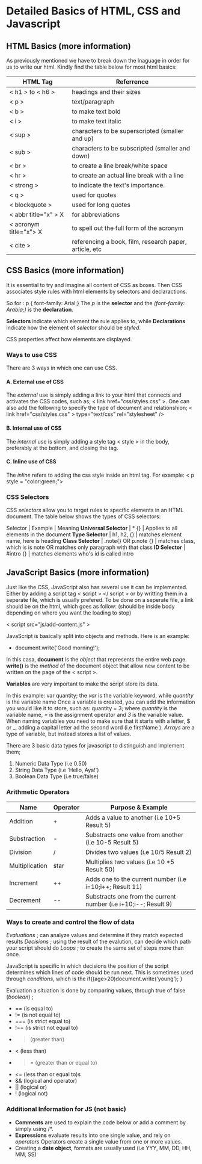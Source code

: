# Detailed Basics of HTML, CSS and Javascript

## HTML Basics (more information)

As previously mentioned we have to break down the lnaguage in order for us to write our html. Kindly find the table below for most html basics:

HTML Tag | Referrence
---------|------------
< h1 > to < h6 > | headings and their sizes
< p > | text/paragraph
< b > | to make text bold
< i > | to make text italic
< sup > | characters to be superscripted (smaller and up)
< sub > | characters to be subscripted (smaller and down)
< br > | to create a line break/white space
< hr > | to create an actual line break with a line
< strong > | to indicate the text's importance.
< q > | used for quotes
< blockquote > | used for long quotes
< abbr title="x" > X</abbr> | for abbreviations
< acronym title="x"> X</acronym > | to spell out the full form of the acronym  
< cite > | referencing a book, film, research paper, article, etc

## CSS Basics (more information)

It is essential to try and imagine all content of CSS as boxes. Then CSS associates style rules with html elements by selectors and declaractions.

So for : p {
    font-family: Arial;}
The *p* is the **selector** and the *(font-family: Arabia;)* is the **declaration**.

**Selectors** indicate which element the rule applies to, while **Declarations** indicate how the element of *selector* should be *styled*.

CSS properties affect how elements are displayed.

### Ways to use CSS

There are 3 ways in which one can use CSS.

#### A. External use of CSS

The *external* use is simply adding a link to your html that connects and activates the CSS codes, such as; < link href="css/styles.css" >.
One can also add the following to specify the type of document and relationshion;
< link href="css/styles.css" > type="text/css" rel="stylesheet" />

#### B. Internal use of CSS

The *internal* use is simply adding a style tag < style > in the body, preferably at the bottom, and closing the tag.

#### C. Inline use of CSS

The *inline* refers to adding the css style inside an html tag. For example:
< p style = "color:green;">

### CSS Selectors

CSS *selectors* allow you to target rules to specific elements in an HTML document.
The table below shows the types of CSS selectors:

Selector | Example | Meaning
**Universal Selector** | * {} | Applies to all elements in the document
**Type Selector** | h1, h2, {} | matches element name, here is heading
**Class Selector** | .note{} OR p.note {} | matches class, which is is note OR matches only paragraph with that class
**ID Selector** | #intro {} | matches elements who's id is called intro

## JavaScript Basics (more information)

Just like the CSS, JavaScript also has several use it can be implemented.
Either by adding a script tag < script > </ script > or by writting them in a seperate file, which is usually prefered. To be done on a seperate file, a link should be on the html, which goes as follow: (should be inside body depending on where you want the loading to stop)

< script src="js/add-content.js" ></script>

JavaScript is basically split into objects and methods. Here is an example:

- document.write('Good morning!');

In this casa, **document** is the *object* that represents the entire web page. **write()** is the *method* of the document object that allow new content to be written on the page of the < script >.

**Variables** are very important to make the script store its data.

In this example: var quantity;  the *var* is the variable keyword, while *quantity* is the variable name
Once a variable is created, you can add the information you would like it to store, such as: quantity = 3; where *quantity* is the variable name, *=* is the assignment operator and *3* is the variable value. When naming variables you need to make sure that it starts with a letter, $ or _, adding a capital letter ad the second word (i.e firstName ). *Arrays* are a type of variable, but instead stores a list of values.

There are 3 basic data types for javascript to distinguish and implement them;

1. Numeric Data Type (i.e 0.50)
2. String Data Type (i.e 'Hello, Aya!')
3. Boolean Data Type (i.e true/false)

### Arithmetic Operators

Name | Operator | Purpose & Example
------|--------|-------
Addition | + | Adds a value to another (i.e 10+5 Result 5)
Substraction | - | Substracts one value from another (i.e 10-5 Result 5)
Division | / | Divides two values (i.e 10/5 Result 2)
Multiplication | star | Multiplies two values (i.e 10 *5 Result 50)
Increment | ++ | Adds one to the current number (i.e i=10;i++; Result 11)
Decrement | -- | Substracts one from the current number (i.e i+10;i--; Result 9)

### Ways to create and control the flow of data

*Evaluations* ; can analyze values and determine if they match expected results
*Decisions* ; using the result of the evalution, can decide which path your script should do
*Loops* ; to create the same set of steps more than once.

JavaScript is specific in which decisions the position of the script determines which lines of code should be run next.
This is sometimes used through *conditions*, which is the if{(age>20)document.write('young'); }

Evaluation a situation is done by comparing values, through true of false (*boolean*) ;

- == (is equal to)
- != (is not equal to)
- === (is strict equal to)
- !== (is strict not equal to)
- > (greater than)
- < (less than)
- >= (greater than or equal to)
- <= (less than or equal to)s
- && (logical and operator)
- || (logical or)
- ! (logical not)

### Additional Information for JS (not basic)

- **Comments** are used to explain the code below or add a comment by simply using /*.
- **Expressions** evaluate results into one single value, and rely on *operators* Operators create a single value from one or more values.
- Creating a **date object**, formats are usually used (i.e YYY, MM, DD, HH, MM, SS)
